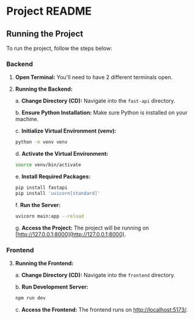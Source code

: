 # Project README

## Running the Project

To run the project, follow the steps below:

### Backend

1. **Open Terminal:** You'll need to have 2 different terminals open.

2. **Running the Backend:**

   a. **Change Directory (CD):** Navigate into the `fast-api` directory.

   b. **Ensure Python Installation:** Make sure Python is installed on your machine.

   c. **Initialize Virtual Environment (venv):**

   ```bash
   python -m venv venv
   ```

   d. **Activate the Virtual Environment:**

   ```bash
   source venv/bin/activate
   ```

   e. **Install Required Packages:**

   ```bash
   pip install fastapi
   pip install 'uvicorn[standard]'
   ```

   f. **Run the Server:**

   ```bash
   uvicorn main:app --reload
   ```

   g. **Access the Project:** The project will be running on [http://127.0.0.1:8000](http://127.0.0.1:8000).

### Frontend

3. **Running the Frontend:**

   a. **Change Directory (CD):** Navigate into the `frontend` directory.

   b. **Run Development Server:**

   ```bash
   npm run dev
   ```

   c. **Access the Frontend:** The frontend runs on [http://localhost:5173/](http://localhost:5173/).
